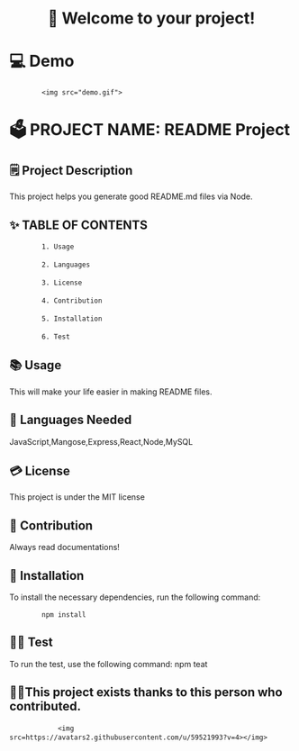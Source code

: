 <h1 style="text-align:center"> 👋 Welcome to your project! </h1>
 
# 💻 Demo 
 
 
            <img src="demo.gif">
 
# 🗳 PROJECT NAME: README Project 
 
## 🗒 Project Description 
 
 This project helps you generate good README.md files via Node.
 
## ✨ TABLE OF CONTENTS 

            1. Usage

            2. Languages

            3. License

            4. Contribution

            5. Installation

            6. Test
 
            
## 📚 Usage 
 
 This will make your life easier in making README files.
 
## 🙊 Languages Needed 
 
 JavaScript,Mangose,Express,React,Node,MySQL
 
## 💳 License 
 
 This project is under the MIT license
 
## 💬 Contribution 
 
 Always read documentations!
 
## 🧩 Installation 
 
 To install the necessary dependencies, run the following command:

            npm install 
 
## 🏃‍♂️ Test 
 
 To run the test, use the following command: 
 npm teat 
 
## 🙌👏This project exists thanks to this person who contributed. 

                <img src=https://avatars2.githubusercontent.com/u/59521993?v=4></img> 
